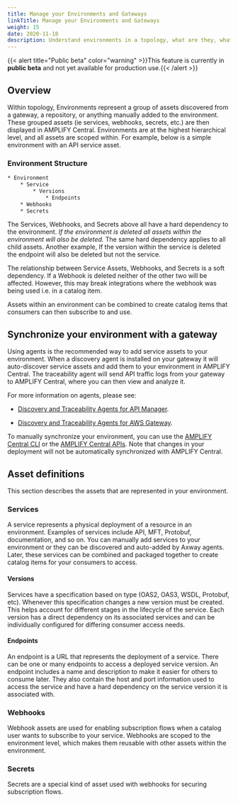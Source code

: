 ```yaml
---
title: Manage your Environments and Gateways
linkTitle: Manage your Environments and Gateways
weight: 15
date: 2020-11-18
description: Understand environments in a topology, what are they, what are they for, what can you do with them.
---
```


{{< alert title="Public beta" color="warning" >}}This feature is currently in **public beta** and not yet available for production use.{{< /alert >}}

## Overview

Within topology, Environments represent a group of assets discovered from a gateway, a repository, or anything manually added to the environment. These grouped assets (ie services, webhooks, secrets, etc.) are then displayed in AMPLIFY Central. Environments are at the highest hierarchical level, and all assets are scoped within. For example, below is a simple environment with an API service asset.

### Environment Structure

```txt
* Environment
    * Service
        * Versions
            * Endpoints
    * Webhooks
    * Secrets
```

The Services, Webhooks, and Secrets above all have a hard dependency to the environment. _If the environment is deleted all assets within the environment will also be deleted._ The same hard dependency applies to all child assets. Another example, If the version within the service is deleted the endpoint will also be deleted but not the service.

The relationship between Service Assets, Webhooks, and Secrets is a soft dependency. If a Webhook is deleted neither of the other two will be affected. However, this may break integrations where the webhook was being used i.e. in a catalog item.

Assets within an environment can be combined to create catalog items that consumers can then subscribe to and use.

## Synchronize your environment with a gateway

Using agents is the recommended way to add service assets to your environment. When a discovery agent is installed on your gateway it will auto-discover service assets and add them to your environment in AMPLIFY Central. The traceability agent will send API traffic logs from your gateway to AMPLIFY Central, where you can then view and analyze it.

For more information on agents, please see:

-   [Discovery and Traceability Agents for API Manager](/docs/central/connect-api-manager/).

-   [Discovery and Traceability Agents for AWS Gateway](/docs/central/connect-aws-gateway/).

To manually synchronize your environment, you can use the [AMPLIFY Central CLI](/docs/central/central_cli/cli_apiservices) or the [AMPLIFY Central APIs](https://apicentral.axway.com/apis/docs). Note that changes in your deployment will not be automatically synchronized with AMPLIFY Central.

## Asset definitions

This section describes the assets that are represented in your environment.

### Services

A service represents a physical deployment of a resource in an environment. Examples of services include API, MFT, Protobuf, documentation, and so on. You can manually add services to your environment or they can be discovered and auto-added by Axway agents. Later, these services can be combined and packaged together to create catalog items for your consumers to access.

#### Versions

Services have a specification based on type (OAS2, OAS3, WSDL, Protobuf, etc). Whenever this specification changes a new version must be created. This helps account for different stages in the lifecycle of the service. Each version has a direct dependency on its associated services and can be individually configured for differing consumer access needs.

#### Endpoints

An endpoint is a URL that represents the deployment of a service. There can be one or many endpoints to access a deployed service version. An endpoint includes a name and description to make it easier for others to consume later. They also contain the host and port information used to access the service and have a hard dependency on the service version it is associated with.

### Webhooks

Webhook assets are used for enabling subscription flows when a catalog user wants to subscribe to your service. Webhooks are scoped to the environment level, which makes them reusable with other assets within the environment.

### Secrets

Secrets are a special kind of asset used with webhooks for securing subscription flows.

